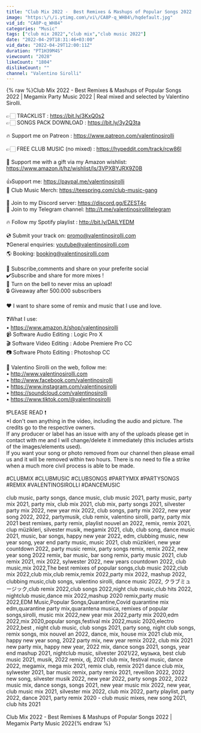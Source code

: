 ```yaml
---
title: "Club Mix 2022 -  Best Remixes & Mashups of Popular Songs 2022 | Megamix Party Music 2022"
image: "https:\/\/i.ytimg.com\/vi\/CA8P-q_WH84\/hqdefault.jpg"
vid_id: "CA8P-q_WH84"
categories: "Music"
tags: ["club mix 2022","club mix","club music 2022"]
date: "2022-04-29T18:31:46+03:00"
vid_date: "2022-04-29T12:00:11Z"
duration: "PT1H39M4S"
viewcount: "2028"
likeCount: "1804"
dislikeCount: ""
channel: "Valentino Sirolli"
---
```

{% raw %}Club Mix 2022 -  Best Remixes &amp; Mashups of Popular Songs 2022 | Megamix Party Music 2022 | Real mixed and selected by Valentino Sirolli. <br /><br />👉🏻 TRACKLIST : <a rel="nofollow" target="blank" href="https://bit.ly/3KxQ0s2">https://bit.ly/3KxQ0s2</a><br />👉🏻 SONGS PACK DOWNLOAD : <a rel="nofollow" target="blank" href="https://bit.ly/3y2Q3ta">https://bit.ly/3y2Q3ta</a><br /><br />🔥 Support me on Patreon  : <a rel="nofollow" target="blank" href="https://www.patreon.com/valentinosirolli">https://www.patreon.com/valentinosirolli</a> <br /><br />👉🏻 FREE CLUB MUSIC (no mixed) : <a rel="nofollow" target="blank" href="https://hypeddit.com/track/rcw86l">https://hypeddit.com/track/rcw86l</a><br /><br />🎁 Support me with a gift via my Amazon wishlist: <a rel="nofollow" target="blank" href="https://www.amazon.it/hz/wishlist/ls/3VPXBYJRX9Z0B">https://www.amazon.it/hz/wishlist/ls/3VPXBYJRX9Z0B</a> <br /><br />👍Support me: <a rel="nofollow" target="blank" href="https://paypal.me/valentinosirolli">https://paypal.me/valentinosirolli</a> <br />👕 Club Music Merch: <a rel="nofollow" target="blank" href="https://teespring.com/club-music-gang">https://teespring.com/club-music-gang</a><br /><br />💬 Join to my Discord server: <a rel="nofollow" target="blank" href="https://discord.gg/EZEST4c">https://discord.gg/EZEST4c</a><br />💬 Join to my Telegram channel: <a rel="nofollow" target="blank" href="http://t.me/valentinosirollitelegram">http://t.me/valentinosirollitelegram</a>  <br /><br />🔥 Follow my Spotify playlist : <a rel="nofollow" target="blank" href="http://bit.ly/DAILYEDM">http://bit.ly/DAILYEDM</a><br /><br />💿 Submit your track on: promo@valentinosirolli.com<br />❓General enquiries: youtube@valentinosirolli.com<br />🌎 Booking: booking@valentinosirolli.com<br /><br />🚀 Subscribe,comments and share on your preferite social <br />✔️Subscribe and share for more mixes ! <br />🔔 Turn on the bell to never miss an upload!<br />🔒 Giveaway after 500.000 subscribers <br /><br />♥️ I want to share some of remix and music that I use and love.<br /><br />❓What I use: <br />• <a rel="nofollow" target="blank" href="https://www.amazon.it/shop/valentinosirolli">https://www.amazon.it/shop/valentinosirolli</a><br />📹 Software Audio Editing : Logic Pro X <br />🎬  Software Video Editing : Adobe Premiere Pro CC <br />📷 Software Photo Editing : Photoshop CC <br /><br />📳 Valentino Sirolli on the web, follow me:<br />• <a rel="nofollow" target="blank" href="http://www.valentinosirolli.com">http://www.valentinosirolli.com</a> <br />• <a rel="nofollow" target="blank" href="http://www.facebook.com/valentinosirolli">http://www.facebook.com/valentinosirolli</a><br />• <a rel="nofollow" target="blank" href="https://www.instagram.com/valentinosirolli">https://www.instagram.com/valentinosirolli</a><br />• <a rel="nofollow" target="blank" href="https://soundcloud.com/valentinosirolli">https://soundcloud.com/valentinosirolli</a><br />• <a rel="nofollow" target="blank" href="https://www.tiktok.com/@valentinosirolli">https://www.tiktok.com/@valentinosirolli</a><br /><br />❗PLEASE READ ❗<br />*I don't own anything in the video, including the audio and picture. The credits go to the respective owners.<br />If any producer or label has an issue with any of the uploads please get in contact with me and I will change/delete it immediately (this includes artists of the images/elements used).<br />If you want your song or photo removed from our channel then please email us and it will be removed within two hours. There is no need to file a strike when a much more civil process is able to be made.<br /><br />#CLUBMIX #CLUBMUSIC #CLUBSONGS #PARTYMIX #PARTYSONGS #REMIX #VALENTINOSIROLLI #DANCEMUSIC<br /><br />club music, party songs, dance music, club music 2021, party music, party mix 2021, party mix, club mix 2021, club mix, party songs 2021, silvester party mix 2022, new year mix 2022, club songs, party mix 2022, new year song 2022, 2022, partymusik, club remix, valentino sirolli, party, party mix 2021 best remixes, party remix, playlist nouvel an 2022, remix, remix 2021, clup müzikleri, silvester musik, megamix 2021, club, club song, dance music 2021, music, bar songs, happy new year 2022, edm, clubbing music, new year song, year end party music, music 2021, club müzikleri, new year countdown 2022, party music remix, party songs remix, remix 2022, new year song 2022 remix, bar music, bar song remix, party music 2021, club remix 2021, mix 2022, sylwester 2022, new years countdown 2022, club music,mix 2022,The best remixes of popular songs,club music 2022,club mix 2022,club mix,club remix,remix 2022,party mix 2022, mashup 2022, clubbing music,club songs, valentino sirolli, dance music 2022, クラブミュージック,club remix 2022,club songs 2022,night club music,club hits 2022, nightclub music,dance mix 2022,mashup 2020 remix,party music 2022,EDM Music,Popular Songs,Quarantine,Covid quarantine mix edm,quarantine party mix,quarantena musica, remixes of popular songs,sirolli, music mix 2022,new year mix 2022,party mix 2020,edm 2022,mix 2020,popular songs,festival mix 2022,music 2020,electro 2022,best , night club music, club songs 2021, party song, night club songs, remix songs, mix nouvel an 2022, dance, mix, house mix 2021 club mix, happy new year song, 2022 party mix, new year remix 2022, club mix 2021 new party mix, happy new year, 2022 mix, dance songs 2021, songs, year end mashup 2021, nightclub music, silvester 2021/22, музыка, best club music 2021, musik, 2022 remix, dj, 2021 club mix, festival music, dance 2022, megamix, mega mix 2021, remix club, remix 2021 dance club mix, sylwester 2021, bar music remix, party remix 2021, reveillon 2022, 2022 new song, silvester musik 2022, new year 2022, party songs 2022, 2022 music mix, dance songs, songs 2021, new year music mix 2022, new year, club music mix 2021, silvester mix 2022, club mix 2022, party playlist, party 2022, dance 2021, party remix 2020 - club music mixes, new song 2021, club hits 2021<br /><br />Club Mix 2022 -  Best Remixes &amp; Mashups of Popular Songs 2022 | Megamix Party Music 2022{% endraw %}
